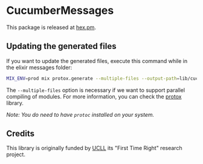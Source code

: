 # CucumberMessages

This package is released at [hex.pm](https://hex.pm/packages/cucumber_messages).

## Updating the generated files

If you want to update the generated files, execute this command while in the elixir messages folder:

```bash
MIX_ENV=prod mix protox.generate --multiple-files --output-path=lib/cucumber_messages/generated --namespace=CucumberMessages messages.proto
```

The `--multiple-files` option is necessary if we want to support parallel compiling of modules. For more information, you can check the [protox](https://github.com/ahamez/protox) library.

_Note: You do need to have `protoc` installed on your system._

## Credits

This library is originally funded by [UCLL](https://www.ucll.be) its "First Time Right" research project.
